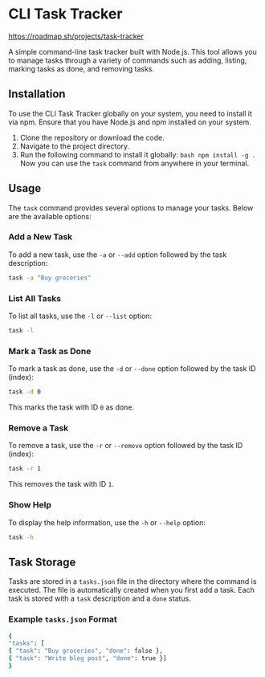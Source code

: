 # CLI Task Tracker
https://roadmap.sh/projects/task-tracker

A simple command-line task tracker built with Node.js. This tool allows you to manage tasks through a variety of commands such as adding, listing, marking tasks as done, and removing tasks.

## Installation

To use the CLI Task Tracker globally on your system, you need to install it via npm. Ensure that you have Node.js and npm installed on your system.

1. Clone the repository or download the code.
2. Navigate to the project directory.
3. Run the following command to install it globally:
   `bash
npm install -g .
 `
   Now you can use the `task` command from anywhere in your terminal.

## Usage

The `task` command provides several options to manage your tasks. Below are the available options:

### Add a New Task

To add a new task, use the `-a` or `--add` option followed by the task description:

```bash
task -a "Buy groceries"
```

### List All Tasks

To list all tasks, use the `-l` or `--list` option:

```bash
task -l
```

### Mark a Task as Done

To mark a task as done, use the `-d` or `--done` option followed by the task ID (index):

```bash
task -d 0
```

This marks the task with ID `0` as done.

### Remove a Task

To remove a task, use the `-r` or `--remove` option followed by the task ID (index):

```bash
task -r 1
```

This removes the task with ID `1`.

### Show Help

To display the help information, use the `-h` or `--help` option:

```bash
task -h
```

## Task Storage

Tasks are stored in a `tasks.json` file in the directory where the command is executed. The file is automatically created when you first add a task. Each task is stored with a `task` description and a `done` status.

### Example `tasks.json` Format

```bash
{
"tasks": [
{ "task": "Buy groceries", "done": false },
{ "task": "Write blog post", "done": true }]
}
```
